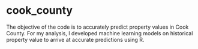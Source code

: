 # cook_county
The objective of the code is to accurately predict property values in Cook County. For my analysis, I developed machine learning models on historical property value to arrive at accurate predictions using R. 

